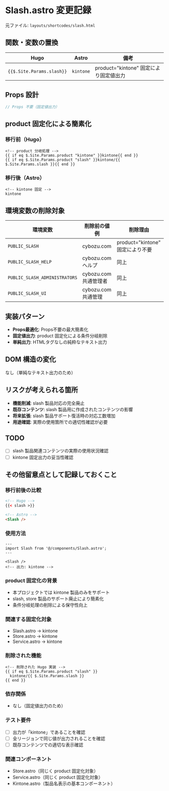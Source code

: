 # Slash.astro 変更記録

元ファイル: `layouts/shortcodes/slash.html`

## 関数・変数の置換

| Hugo | Astro | 備考 |
|------|-------|------|
| `{{$.Site.Params.slash}}` | `kintone` | product="kintone" 固定により固定値出力 |

## Props 設計

```typescript
// Props 不要（固定値出力）
```

## product 固定化による簡素化

### 移行前（Hugo）
```hugo
<!-- product 分岐処理 -->
{{ if eq $.Site.Params.product "kintone" }}kintone{{ end }}
{{ if eq $.Site.Params.product "slash" }}kintone/{{ $.Site.Params.slash }}{{ end }}
```

### 移行後（Astro）
```astro
<!-- kintone 固定 -->
kintone
```

## 環境変数の削除対象

| 環境変数 | 削除前の値例 | 削除理由 |
|---------|-------------|----------|
| `PUBLIC_SLASH` | cybozu.com | product="kintone" 固定により不要 |
| `PUBLIC_SLASH_HELP` | cybozu.com ヘルプ | 同上 |
| `PUBLIC_SLASH_ADMINISTRATORS` | cybozu.com共通管理者 | 同上 |
| `PUBLIC_SLASH_UI` | cybozu.com共通管理 | 同上 |

## 実装パターン

- **Props最適化**: Props不要の最大簡素化
- **固定値出力**: product 固定化による条件分岐削除
- **単純出力**: HTMLタグなしの純粋なテキスト出力

## DOM 構造の変化

なし（単純なテキスト出力のため）

## リスクが考えられる箇所

- **機能削減**: slash 製品対応の完全廃止
- **既存コンテンツ**: slash 製品用に作成されたコンテンツの影響
- **将来拡張**: slash 製品サポート復活時の対応工数増加
- **用途確認**: 実際の使用箇所での適切性確認が必要

## TODO

- [ ] slash 製品関連コンテンツの実際の使用状況確認
- [ ] kintone 固定出力の妥当性確認

## その他留意点として記録しておくこと

### 移行前後の比較
```html
<!-- Hugo -->
{{< slash >}}

<!-- Astro -->
<Slash />
```

### 使用方法
```astro
---
import Slash from '@/components/Slash.astro';
---

<Slash />
<!-- 出力: kintone -->
```

### product 固定化の背景
- 本プロジェクトでは kintone 製品のみをサポート
- slash, store 製品のサポート廃止により簡素化
- 条件分岐処理の削除による保守性向上

### 関連する固定化対象
- Slash.astro → kintone
- Store.astro → kintone  
- Service.astro → kintone

### 削除された機能
```hugo
<!-- 削除された Hugo 実装 -->
{{ if eq $.Site.Params.product "slash" }}
  kintone/{{ $.Site.Params.slash }}
{{ end }}
```

### 依存関係
- なし（固定値出力のため）

### テスト要件
- [ ] 出力が「kintone」であることを確認
- [ ] 全リージョンで同じ値が出力されることを確認
- [ ] 既存コンテンツでの適切な表示確認

### 関連コンポーネント
- Store.astro（同じく product 固定化対象）
- Service.astro（同じく product 固定化対象）
- Kintone.astro（製品名表示の基本コンポーネント）